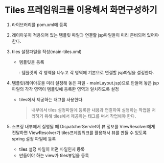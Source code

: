 # Tiles 프레임워크를 이용해서 화면구성하기

1. 라이브러리를 pom.xml에 등록

2. 레이아웃이 적용되어 있는 템플릿 파일과 연결할 jsp파일들이 미리 준비되어 있어야 한다.

3. tiles 설정파일을 작성(main-tiles.xml)

   - 템플릿을 등록

     : 템플릿의 각 영역을 나누고 각 영역에 기본으로 연결할 jsp파일을 설정한다.

4. 템플릿(레이아웃을 미리 설정해 놓은 파일 - mainLayout.jsp)으로 만들어 놓은 jsp파일의 각각 영역이 템플릿에 등록한 영역과 일치하도록 설정

   * tiles에서 제공하는 태그를 사용한다.

     > 내부에서 tiles 설정파일에 등록한 내용과 연결하여 실행하는 작업을 처리하기 위해 tiles에서 제공하는 태그를 써서 작업해야 한다.

5. 스프링 내부에서 실행될 때 DispatcherServlet이 뷰 정보를 ViewResolver에게 전달하면 ViewResolver가 tiles프레임워크를 활용해서 뷰를 만들 수 있도록 spring 설정 파일에 등록

   * tiles 설정 파일이 어떤 파일인지 등록
   * 만들어야 하는 view가 tiles뷰임을 등록